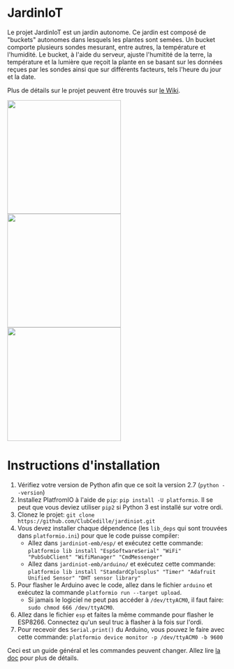 # JardinIoT
Le projet JardinIoT est un jardin autonome. Ce jardin est composé de "buckets" autonomes dans lesquels les plantes sont semées. Un bucket comporte plusieurs sondes mesurant, entre autres, la température et l'humidité. Le bucket, à l'aide du serveur, ajuste l'humitité de la terre, la température et la lumière que reçoit la plante en se basant sur les données reçues par les sondes ainsi que sur différents facteurs, tels l'heure du jour et la date.

Plus de détails sur le projet peuvent être trouvés sur [le Wiki](https://github.com/ClubCedille/jardiniot/wiki "Wiki JardinIoT").

<img src="https://cloud.githubusercontent.com/assets/6194072/25687872/c6a8c538-3047-11e7-997f-b75367dcfbd4.JPG" height="260"> <img src="https://cloud.githubusercontent.com/assets/6194072/25687873/c6ae7a6e-3047-11e7-9e88-86f978f50d0e.jpg" height="260"> <img src="https://cloud.githubusercontent.com/assets/6194072/25687871/c69dbcf6-3047-11e7-964a-e40224be613f.JPG" height="260">

# Instructions d'installation

1. Vérifiez votre version de Python afin que ce soit la version 2.7 (`python --version`)
2. Installez PlatfromIO à l'aide de `pip`: `pip install -U platformio`. Il se peut que vous deviez utiliser `pip2` si Python 3 est installé sur votre ordi.
3. Clonez le projet: `git clone https://github.com/ClubCedille/jardiniot.git`
4. Vous devez installer chaque dépendence (les `lib_deps` qui sont trouvées dans `platformio.ini`) pour que le code puisse compiler:
	* Allez dans `jardiniot-emb/esp/` et exécutez cette commande: `platformio lib install "EspSoftwareSerial" "WiFi" "PubSubClient" "WifiManager" "CmdMessenger"`
	* Allez dans `jardiniot-emb/arduino/` et exécutez cette commande: `platformio lib install "StandardCplusplus" "Timer" "Adafruit Unified Sensor" "DHT sensor library"`
5. Pour flasher le Arduino avec le code, allez dans le fichier `arduino` et exécutez la commande `platformio run --target upload`.
	* Si jamais le logiciel ne peut pas accéder à `/dev/ttyACM0`, il faut faire: `sudo chmod 666 /dev/ttyACM0`.
6. Allez dans le fichier `esp` et faites la même commande pour flasher le ESP8266. Connectez qu'un seul truc à flasher à la fois sur l'ordi.
7. Pour recevoir des `Serial.print()` du Arduino, vous pouvez le faire avec cette commande: `platformio device monitor -p /dev/ttyACM0 -b 9600`

Ceci est un guide général et les commandes peuvent changer. Allez lire [la doc](http://docs.platformio.org/en/latest/installation.html) pour plus de détails.
